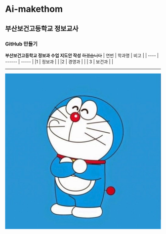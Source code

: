 # Ai-makethom
## 부산보건고등학교 정보교사
### GitHub 만들기

**부산보건고등학교 정보과 수업 지도안 작성**  ~~하겠습니다~~
| 연번 | 학과명 | 비고 |
| ---- | ------ | ----- |
|1     | 정보과 |      |
|2     | 경영과 |      |
|  3   | 보건과 |      |

***

![도라에몽](./img2024/dddd.jpg)
